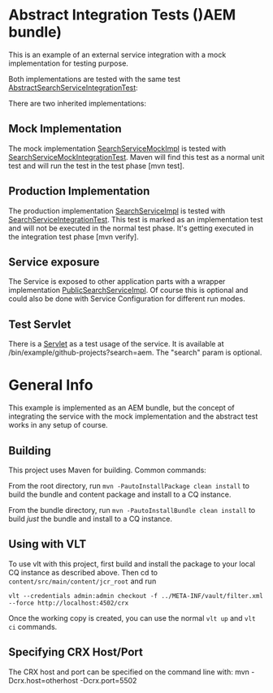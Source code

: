 Abstract Integration Tests ()AEM bundle)
=======
This is an example of an external service integration with a mock implementation for testing purpose. 

Both implementations are tested with the same test [AbstractSearchServiceIntegrationTest](bundle/src/test/java/df/example/ext/impl/AbstractSearchServiceIntegrationTest.java):

There are two inherited implementations: 

Mock Implementation
--------

The mock implementation [SearchServiceMockImpl](bundle/src/main/java/df/example/ext/impl/SearchServiceMockImpl.java) is tested with [SearchServiceMockIntegrationTest](bundle/src/test/java/df/example/ext/impl/SearchServiceMockIntegrationTest.java). Maven will find this test as a normal unit test and will run the test in the test phase [mvn test].

Production Implementation
--------
The production implementation [SearchServiceImpl](bundle/src/main/java/df/example/ext/impl/SearchServiceImpl.java) is tested with [SearchServiceIntegrationTest](bundle/src/test/java/df/example/ext/impl/SearchServiceIntegrationTest.java). This test is marked as an implementation test and will not be executed in the normal test phase. It's getting executed in the integration test phase [mvn verify].

Service exposure
--------
The Service is exposed to other application parts with a wrapper implementation [PublicSearchServiceImpl](bundle/src/main/java/df/example/ext/impl/PublicSearchServiceImpl.java). Of course this is optional and could also be done with Service Configuration for different run modes. 

Test Servlet
--------
There is a [Servlet](bundle/src/main/java/df/example/ext/servlets/GithubProjects.java) as a test usage of the service. It is available at /bin/example/github-projects?search=aem. The "search" param is optional.




General Info
========
This example is implemented as an AEM bundle, but the concept of integrating the service with the mock implementation and the abstract test works in any setup of course.

Building
--------

This project uses Maven for building. Common commands:

From the root directory, run ``mvn -PautoInstallPackage clean install`` to build the bundle and content package and install to a CQ instance.

From the bundle directory, run ``mvn -PautoInstallBundle clean install`` to build *just* the bundle and install to a CQ instance.

Using with VLT
--------------

To use vlt with this project, first build and install the package to your local CQ instance as described above. Then cd to `content/src/main/content/jcr_root` and run

    vlt --credentials admin:admin checkout -f ../META-INF/vault/filter.xml --force http://localhost:4502/crx

Once the working copy is created, you can use the normal ``vlt up`` and ``vlt ci`` commands.

Specifying CRX Host/Port
------------------------

The CRX host and port can be specified on the command line with:
mvn -Dcrx.host=otherhost -Dcrx.port=5502 <goals>


